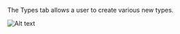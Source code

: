 The Types tab allows a user to create various new types.

![Alt text](images/gettingStarted/Traxsense-Types.png)
